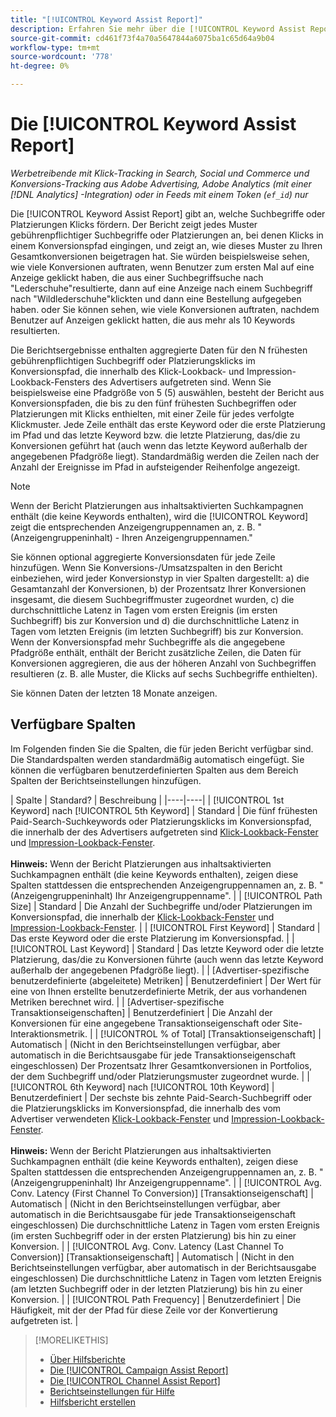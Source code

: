 ```yaml
---
title: "[!UICONTROL Keyword Assist Report]"
description: Erfahren Sie mehr über die [!UICONTROL Keyword Assist Report].
source-git-commit: cd461f73f4a70a5647844a6075ba1c65d64a9b04
workflow-type: tm+mt
source-wordcount: '778'
ht-degree: 0%

---
```


# Die [!UICONTROL Keyword Assist Report]

*Werbetreibende mit Klick-Tracking in Search, Social und Commerce und Konversions-Tracking aus Adobe Advertising, Adobe Analytics (mit einer [!DNL Analytics] -Integration) oder in Feeds mit einem Token (`ef_id`) nur*

Die [!UICONTROL Keyword Assist Report] gibt an, welche Suchbegriffe oder Platzierungen Klicks fördern. Der Bericht zeigt jedes Muster gebührenpflichtiger Suchbegriffe oder Platzierungen an, bei denen Klicks in einem Konversionspfad eingingen, und zeigt an, wie dieses Muster zu Ihren Gesamtkonversionen beigetragen hat. Sie würden beispielsweise sehen, wie viele Konversionen auftraten, wenn Benutzer zum ersten Mal auf eine Anzeige geklickt haben, die aus einer Suchbegriffsuche nach &quot;Lederschuhe&quot;resultierte, dann auf eine Anzeige nach einem Suchbegriff nach &quot;Wildlederschuhe&quot;klickten und dann eine Bestellung aufgegeben haben. oder Sie können sehen, wie viele Konversionen auftraten, nachdem Benutzer auf Anzeigen geklickt hatten, die aus mehr als 10 Keywords resultierten.

Die Berichtsergebnisse enthalten aggregierte Daten für den N frühesten gebührenpflichtigen Suchbegriff oder Platzierungsklicks im Konversionspfad, die innerhalb des Klick-Lookback- und Impression-Lookback-Fensters des Advertisers aufgetreten sind. Wenn Sie beispielsweise eine Pfadgröße von 5 (5) auswählen, besteht der Bericht aus Konversionspfaden, die bis zu den fünf frühesten Suchbegriffen oder Platzierungen mit Klicks enthielten, mit einer Zeile für jedes verfolgte Klickmuster. Jede Zeile enthält das erste Keyword oder die erste Platzierung im Pfad und das letzte Keyword bzw. die letzte Platzierung, das/die zu Konversionen geführt hat (auch wenn das letzte Keyword außerhalb der angegebenen Pfadgröße liegt). Standardmäßig werden die Zeilen nach der Anzahl der Ereignisse im Pfad in aufsteigender Reihenfolge angezeigt.

>[!NOTE]
>
>Wenn der Bericht Platzierungen aus inhaltsaktivierten Suchkampagnen enthält (die keine Keywords enthalten), wird die [!UICONTROL Keyword] zeigt die entsprechenden Anzeigengruppennamen an, z. B. &quot;(Anzeigengruppeninhalt) - Ihren Anzeigengruppennamen.&quot;

Sie können optional aggregierte Konversionsdaten für jede Zeile hinzufügen. Wenn Sie Konversions-/Umsatzspalten in den Bericht einbeziehen, wird jeder Konversionstyp in vier Spalten dargestellt: a) die Gesamtanzahl der Konversionen, b) der Prozentsatz Ihrer Konversionen insgesamt, die diesem Suchbegriffmuster zugeordnet wurden, c) die durchschnittliche Latenz in Tagen vom ersten Ereignis (im ersten Suchbegriff) bis zur Konversion und d) die durchschnittliche Latenz in Tagen vom letzten Ereignis (im letzten Suchbegriff) bis zur Konversion. Wenn der Konversionspfad mehr Suchbegriffe als die angegebene Pfadgröße enthält, enthält der Bericht zusätzliche Zeilen, die Daten für Konversionen aggregieren, die aus der höheren Anzahl von Suchbegriffen resultieren (z. B. alle Muster, die Klicks auf sechs Suchbegriffe enthielten).

Sie können Daten der letzten 18 Monate anzeigen.

## Verfügbare Spalten

Im Folgenden finden Sie die Spalten, die für jeden Bericht verfügbar sind. Die Standardspalten werden standardmäßig automatisch eingefügt. Sie können die verfügbaren benutzerdefinierten Spalten aus dem Bereich Spalten der Berichtseinstellungen hinzufügen.

| Spalte | Standard? | Beschreibung |
|----|----|
| [!UICONTROL 1st Keyword] nach [!UICONTROL 5th Keyword] | Standard | Die fünf frühesten Paid-Search-Suchkeywords oder Platzierungsklicks im Konversionspfad, die innerhalb der des Advertisers aufgetreten sind [Klick-Lookback-Fenster](/help/search-social-commerce/glossary.md#c-d) und [Impression-Lookback-Fenster](/help/search-social-commerce/glossary.md#i-j).<br><br><b>Hinweis:</b> Wenn der Bericht Platzierungen aus inhaltsaktivierten Suchkampagnen enthält (die keine Keywords enthalten), zeigen diese Spalten stattdessen die entsprechenden Anzeigengruppennamen an, z. B. &quot;(Anzeigengruppeninhalt) Ihr Anzeigengruppenname&quot;. |
| [!UICONTROL Path Size] | Standard | Die Anzahl der Suchbegriffe und/oder Platzierungen im Konversionspfad, die innerhalb der [Klick-Lookback-Fenster](/help/search-social-commerce/glossary.md#c-d) und [Impression-Lookback-Fenster](/help/search-social-commerce/glossary.md#i-j). |
| [!UICONTROL First Keyword] | Standard | Das erste Keyword oder die erste Platzierung im Konversionspfad. |
| [!UICONTROL Last Keyword] | Standard | Das letzte Keyword oder die letzte Platzierung, das/die zu Konversionen führte (auch wenn das letzte Keyword außerhalb der angegebenen Pfadgröße liegt). |
| \[Advertiser-spezifische benutzerdefinierte (abgeleitete) Metriken\] | Benutzerdefiniert | Der Wert für eine von Ihnen erstellte benutzerdefinierte Metrik, der aus vorhandenen Metriken berechnet wird. |
| \[Advertiser-spezifische Transaktionseigenschaften\] | Benutzerdefiniert | Die Anzahl der Konversionen für eine angegebene Transaktionseigenschaft oder Site-Interaktionsmetrik. |
| [!UICONTROL % of Total] \[Transaktionseigenschaft\] | Automatisch | (Nicht in den Berichtseinstellungen verfügbar, aber automatisch in die Berichtsausgabe für jede Transaktionseigenschaft eingeschlossen) Der Prozentsatz Ihrer Gesamtkonversionen in Portfolios, der dem Suchbegriff und/oder Platzierungsmuster zugeordnet wurde. |
| [!UICONTROL 6th Keyword] nach [!UICONTROL 10th Keyword] | Benutzerdefiniert | Der sechste bis zehnte Paid-Search-Suchbegriff oder die Platzierungsklicks im Konversionspfad, die innerhalb des vom Advertiser verwendeten [Klick-Lookback-Fenster](/help/search-social-commerce/glossary.md#c-d) und [Impression-Lookback-Fenster](/help/search-social-commerce/glossary.md#i-j).<br><br><b>Hinweis:</b> Wenn der Bericht Platzierungen aus inhaltsaktivierten Suchkampagnen enthält (die keine Keywords enthalten), zeigen diese Spalten stattdessen die entsprechenden Anzeigengruppennamen an, z. B. &quot;(Anzeigengruppeninhalt) Ihr Anzeigengruppenname&quot;. |
| [!UICONTROL Avg. Conv. Latency (First Channel To Conversion)] \[Transaktionseigenschaft\] | Automatisch | (Nicht in den Berichtseinstellungen verfügbar, aber automatisch in die Berichtsausgabe für jede Transaktionseigenschaft eingeschlossen) Die durchschnittliche Latenz in Tagen vom ersten Ereignis (im ersten Suchbegriff oder in der ersten Platzierung) bis hin zu einer Konversion. |
| [!UICONTROL Avg. Conv. Latency (Last Channel To Conversion)] \[Transaktionseigenschaft\] | Automatisch | (Nicht in den Berichtseinstellungen verfügbar, aber automatisch in der Berichtsausgabe eingeschlossen) Die durchschnittliche Latenz in Tagen vom letzten Ereignis (am letzten Suchbegriff oder in der letzten Platzierung) bis hin zu einer Konversion. |
| [!UICONTROL Path Frequency] | Benutzerdefiniert | Die Häufigkeit, mit der der Pfad für diese Zeile vor der Konvertierung aufgetreten ist. |

<table style="table-layout:auto">

>[!MORELIKETHIS]
>
>* [Über Hilfsberichte](assist-report-about.md)
>* [Die [!UICONTROL Campaign Assist Report]](campaign-assist-report.md)
>* [Die [!UICONTROL Channel Assist Report]](channel-assist-report.md)
>* [Berichtseinstellungen für Hilfe](assist-report-settings.md)
>* [Hilfsbericht erstellen](assist-report-generate.md)

